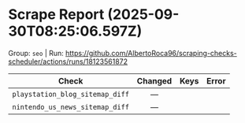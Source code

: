 # Scrape Report (2025-09-30T08:25:06.597Z)

Group: `seo`  |  Run: https://github.com/AlbertoRoca96/scraping-checks-scheduler/actions/runs/18123561872

| Check | Changed | Keys | Error |
|---|:---:|:--|:--|
| `playstation_blog_sitemap_diff` | — |  |  |
| `nintendo_us_news_sitemap_diff` | — |  |  |
